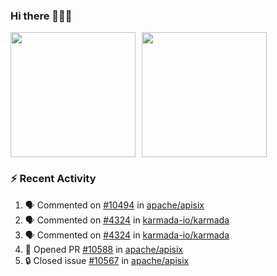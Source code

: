 ### Hi there 👋👋👋

<div style="display: flex; gap: 10px;">
  <img height="200px" src="https://github-readme-stats.vercel.app/api?username=Vacant2333&show_icons=true&theme=flag-india&count_private=true&hide_rank=true&include_all_commits=true">
  <img height="200px" src="https://github-readme-stats.vercel.app/api/top-langs/?username=Vacant2333&layout=donut">
</div>

### :zap: Recent Activity

<!--START_SECTION:activity-->
1. 🗣 Commented on [#10494](https://github.com/apache/apisix/issues/10494#issuecomment-1838909509) in [apache/apisix](https://github.com/apache/apisix)
2. 🗣 Commented on [#4324](https://github.com/karmada-io/karmada/pull/4324#issuecomment-1838541500) in [karmada-io/karmada](https://github.com/karmada-io/karmada)
3. 🗣 Commented on [#4324](https://github.com/karmada-io/karmada/pull/4324#issuecomment-1838511517) in [karmada-io/karmada](https://github.com/karmada-io/karmada)
4. 💪 Opened PR [#10588](https://github.com/apache/apisix/pull/10588) in [apache/apisix](https://github.com/apache/apisix)
5. 🔒 Closed issue [#10567](https://github.com/apache/apisix/issues/10567) in [apache/apisix](https://github.com/apache/apisix)
<!--END_SECTION:activity-->
